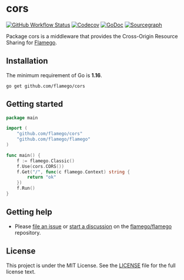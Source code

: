 # cors

[![GitHub Workflow Status](https://img.shields.io/github/workflow/status/flamego/cors/Go?logo=github&style=for-the-badge)](https://github.com/flamego/cors/actions?query=workflow%3AGo)
[![Codecov](https://img.shields.io/codecov/c/gh/flamego/cors?logo=codecov&style=for-the-badge)](https://app.codecov.io/gh/flamego/cors)
[![GoDoc](https://img.shields.io/badge/GoDoc-Reference-blue?style=for-the-badge&logo=go)](https://pkg.go.dev/github.com/flamego/cors?tab=doc)
[![Sourcegraph](https://img.shields.io/badge/view%20on-Sourcegraph-brightgreen.svg?style=for-the-badge&logo=sourcegraph)](https://sourcegraph.com/github.com/flamego/cors)

Package cors is a middleware that provides the Cross-Origin Resource Sharing for [Flamego](https://github.com/flamego/flamego).

## Installation

The minimum requirement of Go is **1.16**.

	go get github.com/flamego/cors

## Getting started

```go
package main

import (
	"github.com/flamego/cors"
	"github.com/flamego/flamego"
)

func main() {
	f := flamego.Classic()
	f.Use(cors.CORS())
	f.Get("/", func(c flamego.Context) string {
		return "ok"
	})
	f.Run()
}
```

## Getting help

- Please [file an issue](https://github.com/flamego/flamego/issues) or [start a discussion](https://github.com/flamego/flamego/discussions) on the [flamego/flamego](https://github.com/flamego/flamego) repository.

## License

This project is under the MIT License. See the [LICENSE](LICENSE) file for the full license text.
